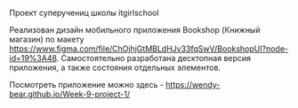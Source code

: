Проект суперучениц школы itgirlschool

Реализован дизайн мобильного приложения Bookshop (Книжный магазин) по макету https://www.figma.com/file/ChOjhjGtMBLdHJv33fqSwV/BookshopUI?node-id=19%3A48.
Самостоятельно разработана десктопная версия приложения, а также состояния отдельных элементов.

Посмотреть приложение можно здесь - https://wendy-bear.github.io/Week-9-project-1/

